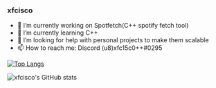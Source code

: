 ### xfcisco
- 🔭 I’m currently working on Spotfetch(C++ spotify fetch tool)
- 🌱 I’m currently learning C++
- 🤔 I’m looking for help with personal projects to make them scalable
- 📫 How to reach me: Discord (u8)xfc15c0++#0295

[![Top Langs](https://github-readme-stats.vercel.app/api/top-langs/?username=xfcisco&layout=compact)](https://github.com/xfcisco/)

![xfcisco's GitHub stats](https://github-readme-stats.vercel.app/api?username=xfcisco&show_icons=true&theme=cobalt)
